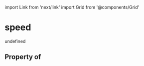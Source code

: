 import Link from 'next/link'
import Grid from '@components/Grid'

# speed

undefined

## Property of



